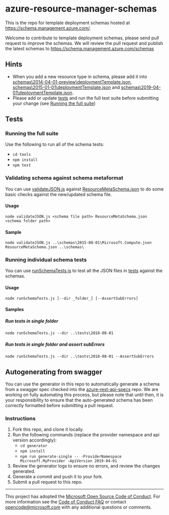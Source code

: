 # azure-resource-manager-schemas 

This is the repo for template deployment schemas hosted at https://schema.management.azure.com/.

Welcome to contribute to template deployment schemas, please send pull request to improve the schemas. We will review the pull request and publish the latest schemas to https://schema.management.azure.com/schemas

## Hints
* When you add a new resource type in schema, please add it into [schemas\2014-04-01-preview\deploymentTemplate.json](schemas/2014-04-01-preview/deploymentTemplate.json), [schemas\2015-01-01\deploymentTemplate.json](schemas/2015-01-01/deploymentTemplate.json) and [schemas\2019-04-01\deploymentTemplate.json](schemas/2019-04-01/deploymentTemplate.json).
* Please add or update [tests](tests/) and run the full test suite before submitting your change (see [Running the full suite](#running-the-full-suite))

## Tests
### Running the full suite
Use the following to run all of the schema tests:
* `cd tools`
* `npm install`
* `npm test`

### Validating schema against schema metaformat
You can use [validateJSON.js](tools/validateJSON.js) against [ResourceMetaSchema.json](tools/ResourceMetaSchema.json) to do some basic checks against the new/updated schema file.
#### Usage
`node validateJSON.js <schema file path> ResourceMetaSchema.json <schema folder path>`
#### Sample
`node validateJSON.js ..\schemas\2015-08-01\Microsoft.Compute.json ResourceMetaSchema.json ..\schemas\`

### Running individual schema tests
You can use [runSchemaTests.js](tools/runSchemaTests.js) to test all the JSON files in [tests](tests/) against the schemas.
#### Usage
`node runSchemaTests.js [--dir _folder_] [--AssertSubErrors]`
#### Samples
##### Run tests in single folder
`node runSchemaTests.js --dir ..\tests\2018-08-01`
##### Run tests in single folder and assert subErrors
`node runSchemaTests.js --dir ..\tests\2018-08-01 --AssertSubErrors`

## Autogenerating from swagger
You can use the generator in this repo to automatically generate a schema from a swagger spec checked into the [azure-rest-api-specs](https://github.com/Azure/azure-rest-api-specs) repo. We are working on fully automating this process, but please note that until then, it is your responsibility to ensure that the auto-generated schema has been correctly formatted before submitting a pull request.
### Instructions
1. Fork this repo, and clone it locally.
2. Run the following commands (replace the provider namespace and api version accordingly):
    * `cd generator`
    * `npm install`
    * `npm run generate-single -- -ProviderNamespace Microsoft.MyProvider -ApiVersion 2019-04-01`
4. Review the generator logs to ensure no errors, and review the changes generated.
5. Generate a commit and push it to your fork.
6. Submit a pull request to this repo.

---
This project has adopted the [Microsoft Open Source Code of Conduct](https://opensource.microsoft.com/codeofconduct/). For more information see the [Code of Conduct FAQ](https://opensource.microsoft.com/codeofconduct/faq/) or contact [opencode@microsoft.com](mailto:opencode@microsoft.com) with any additional questions or comments.